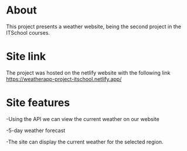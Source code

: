 # About
 This project presents a weather website, being the second project in the ITSchool courses.

# Site link
 The project was hosted on the netlify website with the following link https://weatherapp-project-itschool.netlify.app/

# Site features 

 -Using the API we can view the current weather on our website 

 -5-day weather forecast 
	
 -The site can display the current weather for the selected region.
 
